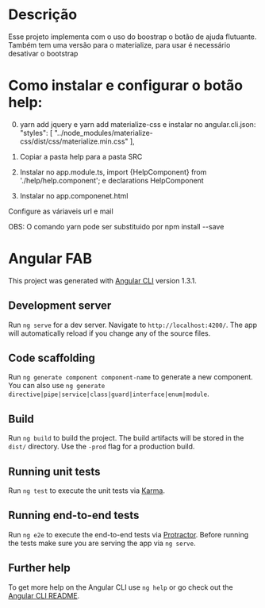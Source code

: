 # Descrição
  
  Esse projeto implementa com o uso do boostrap o botão de ajuda flutuante.
  Também tem uma versão para o materialize, para usar é necessário desativar o bootstrap 

# Como instalar e configurar o botão help:

0) yarn add jquery e yarn add materialize-css e instalar no angular.cli.json:
    "styles": [
        "../node_modules/materialize-css/dist/css/materialize.min.css"
      ],

1) Copiar a pasta help para a pasta SRC

2) Instalar no app.module.ts,
import {HelpComponent} from './help/help.component'; e declarations HelpComponent

3) Instalar no app.componenet.html <app-help></app-help>

Configure as váriaveis url<url do helpinfotic> e mail<e-mail de contato>


OBS: O comando yarn pode ser substituido por npm install <lib> --save

# Angular FAB

This project was generated with [Angular CLI](https://github.com/angular/angular-cli) version 1.3.1.


## Development server

Run `ng serve` for a dev server. Navigate to `http://localhost:4200/`. The app will automatically reload if you change any of the source files.

## Code scaffolding

Run `ng generate component component-name` to generate a new component. You can also use `ng generate directive|pipe|service|class|guard|interface|enum|module`.

## Build

Run `ng build` to build the project. The build artifacts will be stored in the `dist/` directory. Use the `-prod` flag for a production build.

## Running unit tests

Run `ng test` to execute the unit tests via [Karma](https://karma-runner.github.io).

## Running end-to-end tests

Run `ng e2e` to execute the end-to-end tests via [Protractor](http://www.protractortest.org/).
Before running the tests make sure you are serving the app via `ng serve`.

## Further help

To get more help on the Angular CLI use `ng help` or go check out the [Angular CLI README](https://github.com/angular/angular-cli/blob/master/README.md).
